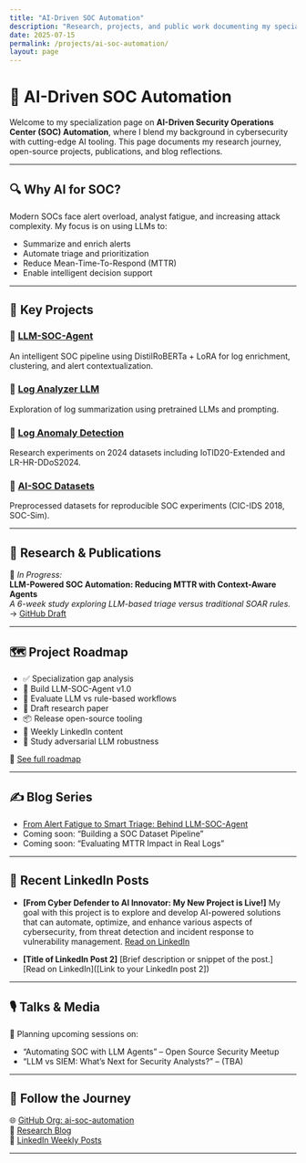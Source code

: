 ```yaml
---
title: "AI-Driven SOC Automation"
description: "Research, projects, and public work documenting my specialization in LLM-driven security automation."
date: 2025-07-15
permalink: /projects/ai-soc-automation/
layout: page
---
```


# 🧠 AI-Driven SOC Automation  
Welcome to my specialization page on **AI-Driven Security Operations Center (SOC) Automation**, where I blend my background in cybersecurity with cutting-edge AI tooling. This page documents my research journey, open-source projects, publications, and blog reflections.

---

## 🔍 Why AI for SOC?

Modern SOCs face alert overload, analyst fatigue, and increasing attack complexity. My focus is on using LLMs to:

- Summarize and enrich alerts
- Automate triage and prioritization
- Reduce Mean-Time-To-Respond (MTTR)
- Enable intelligent decision support

---

## 🚀 Key Projects

### 🔸 [LLM-SOC-Agent](https://github.com/ai-soc-automation/LLM-SOC-Agent)  
An intelligent SOC pipeline using DistilRoBERTa + LoRA for log enrichment, clustering, and alert contextualization.

### 🔸 [Log Analyzer LLM](https://github.com/elbazhazem/log-analyzer-LLM)
Exploration of log summarization using pretrained LLMs and prompting.

### 🔸 [Log Anomaly Detection](https://github.com/elbazhazem/log-anomaly-detection)  
Research experiments on 2024 datasets including IoTID20-Extended and LR-HR-DDoS2024.

### 🔸 [AI-SOC Datasets](https://github.com/ai-soc-automation/ai-soc-datasets)  
Preprocessed datasets for reproducible SOC experiments (CIC-IDS 2018, SOC-Sim).

---

## 📑 Research & Publications

📝 *In Progress:*  
**LLM-Powered SOC Automation: Reducing MTTR with Context-Aware Agents**  
_A 6-week study exploring LLM-based triage versus traditional SOAR rules._  
→ [GitHub Draft](https://github.com/ai-soc-automation/research-papers)

---

## 🗺️ Project Roadmap

- ✅ Specialization gap analysis
- 🚧 Build LLM-SOC-Agent v1.0
- 🚧 Evaluate LLM vs rule-based workflows
- 📄 Draft research paper
- 📦 Release open-source tooling
- 📝 Weekly LinkedIn content
- 🧪 Study adversarial LLM robustness

🔗 [See full roadmap](https://github.com/orgs/ai-soc-automation/projects/1)

---

## ✍️ Blog Series

- [From Alert Fatigue to Smart Triage: Behind LLM-SOC-Agent](/_posts/2025-07-13-llm-soc-agent-intro.md)
- Coming soon: “Building a SOC Dataset Pipeline”
- Coming soon: “Evaluating MTTR Impact in Real Logs”

---

## 🔗 Recent LinkedIn Posts

* **[From Cyber Defender to AI Innovator: My New Project is Live!]**
My goal with this project is to explore and develop AI-powered solutions that can automate, optimize, and enhance various aspects of cybersecurity, from threat detection and incident response to vulnerability management.
  [Read on LinkedIn](https://www.linkedin.com/feed/update/urn:li:activity:7351151186973982724/)

* **[Title of LinkedIn Post 2]**
    [Brief description or snippet of the post.]
    [Read on LinkedIn]([Link to your LinkedIn post 2])
  
---
## 🎙️ Talks & Media

🎤 Planning upcoming sessions on:
- “Automating SOC with LLM Agents” – Open Source Security Meetup
- “LLM vs SIEM: What’s Next for Security Analysts?” – (TBA)

---

## 👣 Follow the Journey

🌐 [GitHub Org: ai-soc-automation](https://github.com/ai-soc-automation)  
🧠 [Research Blog](https://elbazhazem.github.io/blog/)  
🔗 [LinkedIn Weekly Posts](https://www.linkedin.com/in/hazem-elbaz/recent-activity/all/)

---
